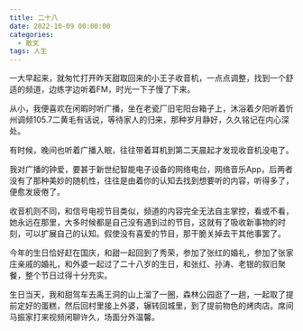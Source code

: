 ```yaml
---
title: 二十八
date: 2022-10-09 00:00:00
categories:
  - 散文
tags: 人生
---
```


一大早起来，就匆忙打开昨天甜取回来的小王子收音机，一点点调整，找到一个舒适的频道，边练字边听着FM，时光一下子慢了下来。

从小，我便喜欢在闲暇时听广播，坐在老瓷厂旧宅阳台箱子上，沐浴着夕阳听着忻州调频105.7二黄毛有话说，等待家人的归来，那种岁月静好，久久铭记在内心深处。

有时候，晚间也听着广播入眠，往往带着耳机到第二天晨起才发现收音机没电了。

我对广播的钟爱，要甚于新世纪智能电子设备的网络电台，网络音乐App，后两者没有了那种美妙的随机性，往往是由着你的认知去找到想要听的内容，听得多了，便愈发疲倦了。

收音机则不同，和信号电视节目类似，频道的内容完全无法自主掌控，看或不看，她永远在那里，大多时候都是自己没有遇到过的节目，这就有了吸收新事物的时刻，可以扩展自己的认知。假使没有喜爱的节目，那干脆关掉去干其他事罢了。

今年的生日恰好赶在国庆，和甜一起回到了秀荣，参加了张红的婚礼，参加了张家庄亲戚的婚礼，和外婆一起过了二十八岁的生日，和张红、孙涛、老银的叙旧聚餐，整个节日过得十分充实。

生日当天，我和甜驾车去禹王洞的山上溜了一圈，森林公园逛了一趟，一起取了提前定好的蛋糕，然后回村里接上外婆，辗转回城里，到了提前物色的烤肉店。席间马振家打来视频闲聊许久，场面分外温馨。
